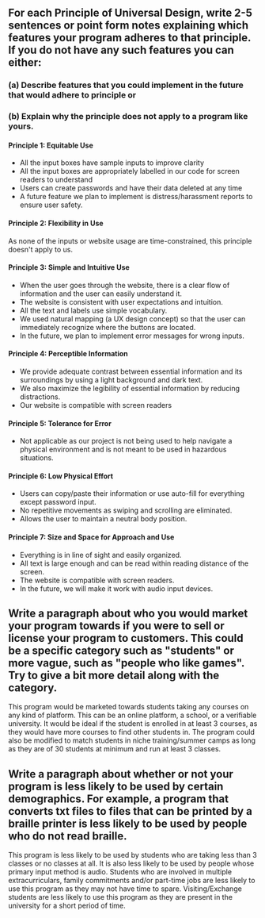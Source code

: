 ## For each Principle of Universal Design, write 2-5 sentences or point form notes explaining which features your program adheres to that principle. If you do not have any such features you can either:
### (a) Describe features that you could implement in the future that would adhere to principle or
### (b) Explain why the principle does not apply to a program like yours.

#### Principle 1: Equitable Use
- All the input boxes have sample inputs to improve clarity
- All the input boxes are appropriately labelled in our code for screen readers to understand
- Users can create passwords and have their data deleted at any time
- A future feature we plan to implement is distress/harassment reports to ensure user safety.
#### Principle 2: Flexibility in Use
As none of the inputs or website usage are time-constrained, this principle doesn't apply to us. 
#### Principle 3: Simple and Intuitive Use
- When the user goes through the website, there is a clear flow of information and the user can easily understand it.
- The website is consistent with user expectations and intuition.
- All the text and labels use simple vocabulary.
- We used natural mapping (a UX design concept) so that the user can immediately recognize where the buttons are located.
- In the future, we plan to implement error messages for wrong inputs.
#### Principle 4: Perceptible Information
- We provide adequate contrast between essential information and its surroundings by using a light background and dark text.
- We also maximize the legibility of essential information by reducing distractions.
- Our website is compatible with screen readers
#### Principle 5: Tolerance for Error
- Not applicable as our project is not being used to help navigate a physical environment and is not meant to be used in hazardous situations.
#### Principle 6: Low Physical Effort
- Users can copy/paste their information or use auto-fill for everything except password input.
- No repetitive movements as swiping and scrolling are eliminated.
- Allows the user to maintain a neutral body position.

#### Principle 7: Size and Space for Approach and Use
- Everything is in line of sight and easily organized.
- All text is large enough and can be read within reading distance of the screen.
- The website is compatible with screen readers.
- In the future, we will make it work with audio input devices.

## Write a paragraph about who you would market your program towards if you were to sell or license your program to customers. This could be a specific category such as "students" or more vague, such as "people who like games". Try to give a bit more detail along with the category.
This program would be marketed towards students taking any courses on any kind of platform. This can be an online platform, a school, or a verifiable university. It would be ideal if the student is enrolled in at least 3 courses, as they would have more courses to find other students in. The program could also be modified to match students in niche training/summer camps as long as they are of 30 students at minimum and run at least 3 classes. 

## Write a paragraph about whether or not your program is less likely to be used by certain demographics. For example, a program that converts txt files to files that can be printed by a braille printer is less likely to be used by people who do not read braille.
 
This program is less likely to be used by students who are taking less than 3 classes or no classes at all. It is also less likely to be used by people whose primary input method is audio. Students who are involved in multiple extracurriculars, family commitments and/or part-time jobs are less likely to use this program as they may not have time to spare. Visiting/Exchange students are less likely to use this program as they are present in the university for a short period of time.

